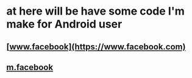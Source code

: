 # at here will be have some code I'm make for Android user
## [www.facebook](https://www.facebook.com)
## [m.facebook](https://m.facebook.com) 
